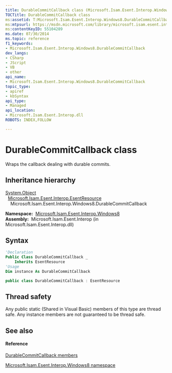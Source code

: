 ```yaml
---
title: DurableCommitCallback class (Microsoft.Isam.Esent.Interop.Windows8)
TOCTitle: DurableCommitCallback class
ms:assetid: T:Microsoft.Isam.Esent.Interop.Windows8.DurableCommitCallback
ms:mtpsurl: https://msdn.microsoft.com/library/microsoft.isam.esent.interop.windows8.durablecommitcallback(v=EXCHG.10)
ms:contentKeyID: 55104289
ms.date: 07/30/2014
ms.topic: reference
f1_keywords:
- Microsoft.Isam.Esent.Interop.Windows8.DurableCommitCallback
dev_langs:
- CSharp
- JScript
- VB
- other
api_name: 
- Microsoft.Isam.Esent.Interop.Windows8.DurableCommitCallback
topic_type: 
- apiref
- kbSyntax
api_type: 
- Managed
api_location: 
- Microsoft.Isam.Esent.Interop.dll
ROBOTS: INDEX,FOLLOW

---
```


# DurableCommitCallback class

Wraps the callback dealing with durable commits.

## Inheritance hierarchy

[System.Object](/dotnet/api/system.object)  
  [Microsoft.Isam.Esent.Interop.EsentResource](./esentresource-class.md)  
    Microsoft.Isam.Esent.Interop.Windows8.DurableCommitCallback  

**Namespace:**  [Microsoft.Isam.Esent.Interop.Windows8](./microsoft.isam.esent.interop.windows8-namespace.md)  
**Assembly:**  Microsoft.Isam.Esent.Interop (in Microsoft.Isam.Esent.Interop.dll)

## Syntax

``` vb
'Declaration
Public Class DurableCommitCallback _
    Inherits EsentResource
'Usage
Dim instance As DurableCommitCallback
```

``` csharp
public class DurableCommitCallback : EsentResource
```

## Thread safety

Any public static (Shared in Visual Basic) members of this type are thread safe. Any instance members are not guaranteed to be thread safe.

## See also

#### Reference

[DurableCommitCallback members](./durablecommitcallback-members.md)

[Microsoft.Isam.Esent.Interop.Windows8 namespace](./microsoft.isam.esent.interop.windows8-namespace.md)